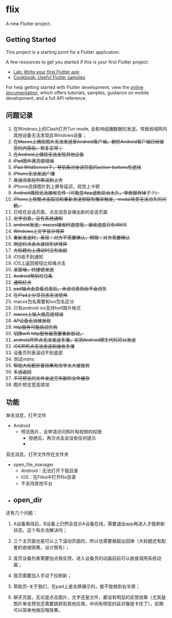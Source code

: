# flix

A new Flutter project.

## Getting Started

This project is a starting point for a Flutter application.

A few resources to get you started if this is your first Flutter project:

- [Lab: Write your first Flutter app](https://docs.flutter.dev/get-started/codelab)
- [Cookbook: Useful Flutter samples](https://docs.flutter.dev/cookbook)

For help getting started with Flutter development, view the
[online documentation](https://docs.flutter.dev/), which offers tutorials,
samples, guidance on mobile development, and a full API reference.

## 问题记录
1. 在Windows上的Clash打开Tun mode, 会影响组播数据的发送，导致局域网内其他设备无法发现此Windows设备；
2. ~~在Macos上偶现图片无法发送至Android客户端，删除Android客户端已经接受的内容后，恢复正常；~~
3. ~~在Android上偶现无法发现其他设备~~
4. ~~iPad图片宽高度错误~~
5. ~~iPad WildScreen下，导航条对会话页面的action buttons有遮挡~~
6. ~~iPhone无法发送广播~~
7. ~~发送消息后列表滚到上方~~
8. iPhone选择图片到上屏有延迟，视觉上卡顿
9. ~~Android偶现无法接收文件（可能是App退到后台太久，导致服务掉了？）~~
10. ~~iPhone上频繁点击取消和重新发送按钮有概率触发，modal背景无法消失的问题。~~
11. 已经在会话页面，点击消息会弹出新的会话页面
12. ~~文字消息，没有系统通知~~
13. ~~android发送，macos接收时速度慢，接收速度只有4M/S~~
14. ~~Windows上文字显示怪异~~
15. ~~重新发送时，表现：对方不需要确认，预期：对方需要确认~~
16. ~~侧边栏点击水波纹形状怪异~~
17. ~~大标题向上滑动时没有收起~~
18. iOS收不到通知
19. iOS上返回按钮比较难点击
20. ~~桌面端，快捷键发送~~
21. ~~Android导航栏白条~~
22. ~~通知红点~~
23. ~~pad端点击查看消息后，未读消息角标不会消失~~
24. ~~在iPad上分享日志无法使用~~
25. macos包名需要和ios包名区分
26. 只有android ios支持heif图片格式
27. ~~macos上输入框高度错误~~
28. ~~AP设备无法被发现~~
29. ~~http服务可能启动失败~~
30. ~~切换wifi http服务器需要重新启动。~~
31. ~~android开热点无法发送多播，实测Android原生代码可以发送~~
32. ~~iOS开热点无法发送和接收多播~~
33. 设备页列表滚动不到底部
34. 测试mdns
35. ~~帮助大标题折叠效果和文字太大被裁剪~~
36. ~~多选返回~~
37. ~~不可预览的文件发送完毕删除文件缓存~~
38. 图片预览宽高错误

## 功能
单击消息，打开文件
- Android
  - 预览图片，会申请访问照片和视频的权限
    - 拒绝后，再次点击会没有任何提示
    - 
双击消息，打开文件所在文件夹
- open_file_manager
  - Android：无法打开下载目录
  - iOS：在Files中打开flix目录
  - 不支持其他平台
- open_dir
  - 

还有几个问题：
1. A设备离线后，B设备上仍然会显示A设备在线，需要退出app再进入才能刷新状态，这个有办法解决吗；

2. 三个主页面也是可以上下滚动页面的，所以也需要做超出回弹（大标题还有配套的收缩效果，设计图有）；

3. 首页设备列表需要加点按反馈，进入设备页的动画目前可以直接调用系统动画；

4. 首页需要加入手动下拉刷新；

5. 帮助页-关于我们，在pad上是全屏展示的，能不能做到右半屏；

6. 聊天页面，无论是点击图片，文字还是文件，都没有明显的反馈效果（尤其是图片单击预览还需要跳转到其他应用，中间有明显的延迟像是卡住了），前期可以简单地做压暗效果。